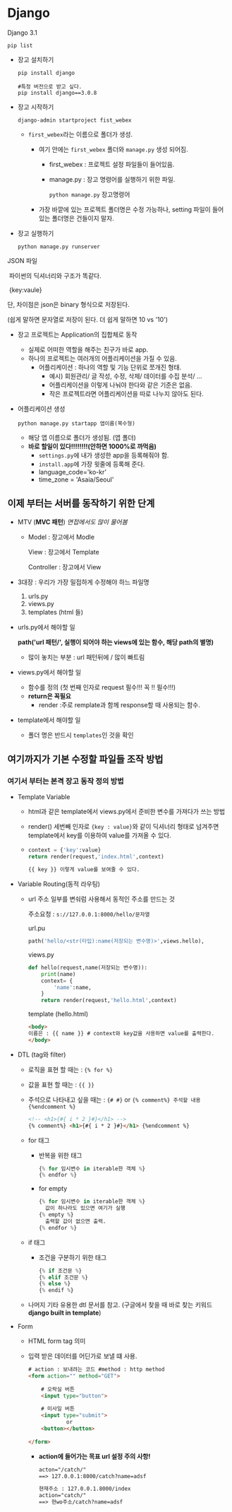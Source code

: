 # Django

Django 3.1

`pip list`

- 장고 설치하기

  ```django
  pip install django
  
  #특정 버전으로 받고 싶다.
  pip install django==3.0.8
  ```

  

- 장고 시작하기

  ```django
  django-admin startproject fist_webex
  ```

  - `first_webex`라는 이름으로 폴더가 생성.

    - 여기 안에는 `first_webex` 폴더와 `manage.py` 생성 되어짐.

      - first_webex : 프로젝트 설정 파일들이 들어있음.

      - manage.py :  장고 명령어를 실행하기 위한 파일.

        `python manage.py` 장고명령어

    - 가장 바깥에 있는 프로젝트 폴더명은 수정 가능하나, setting 파일이 들어 있는 폴더명은 건들이지 말자.

- 장고 실행하기

  ```django
  python manage.py runserver
  ```

  

JSON 파일

​	파이썬의 딕셔너리와 구조가 똑같다.

​	{key:vaule}

단, 차이점은 json은 binary 형식으로 저장된다.

(쉽게 말하면 문자열로 저장이 된다. 더 쉽게 말하면 10 vs '10')



- 장고 프로젝트는 Application의 집합체로 동작
  - 실제로 어떠한 역할을 해주는 친구가 바로 app.
  - 하나의 프로젝트는 여러개의 어플리케이션을 가질 수 있음.
    - 어플리케이션 : 하나의 역할 및 기능 단위로 쪼개진 형태.
      - 예시) 회원관리/ 글 작성, 수정, 삭제/ 데이터를 수집 분석/ ...
      - 어플리케이션을 이렇게 나눠야 한다와 같은 기준은 없음.
      - 작은 프로젝트라면 어플리케이션을 따로 나누지 않아도 된다.

- 어플리케이션 생성

  ```django
  python manage.py startapp 앱이름(북수형)
  ```

  - 해당 앱 이름으로 폴더가 생성됨. (앱 폴더)
  - **바로 할일이 있다!!!!!!!!(안하면 1000%로 까먹음)**
    - `settings.py`에 내가 생성한 app을 등록해줘야 함.
    - `install.app`에 가장 윗줄에 등록해 준다.
    - language_code='ko-kr'
    - time_zone = 'Asaia/Seoul'


## 이제 부터는 서버를 동작하기 위한 단계

- MTV (**MVC 패턴**) *면접에서도 많이 물어봄*

  - Model : 장고에서 Modle

    View : 장고에서 Template

    Controller : 장고에서 View

- 3대장 : 우리가 가장 밀접하게 수정해야 하느 파일명
  1. urls.py
  2. views.py
  3. templates (html 들)

- urls.py에서 해야할 일

  **path('url 패턴/', 실행이 되어야 하는 views에 있는 함수,  해당 path의 별명)**

  - 많이 놓치는 부분 : url 패턴뒤에 / 많이 빠트림



- views.py에서 해야할 일
  - 함수를 정의 (첫 번째 인자로 request 필수!!! 꼭 !! 필수!!!)
  - **return은 꼭필요**
    - render :주로 remplate과 함께 response할 때 사용되는 함수.
- template에서 해야할 일
  - 폴더 명은 반드시 `templates`인 것을 확인



## 여기까지가 기본 수정할 파일들 조작 방법

### 여기서 부터는 본격 장고 동작 정의 방법

- Template Variable

  - html과 같은 template에서 views.py에서 준비한 변수를 가져다가 쓰는 방법

  - render() 세번빼 인자로 `{key : value}`와 같이 딕셔너리 형태로 넘겨주면 template에서 key를 이용하여 value를 가져올 수 있다.

  - ```python
    context = {'key':value}
    return render(request,'index.html',context)
    ```

    ```html
    {{ key }} 이렇게 value를 보여줄 수 있다.
    ```

  

- Variable Routing(동적 라우팅)

  - url 주소 일부를 변숴럼 사용해서 동적인 주소를 만드는 것

    주소요청 : `s://127.0.0.1:8000/hello/문자열`

    url.pu

    ```python
    path('hello/<str(타입):name(저장되는 변수명)>',views.hello),
    ```

    views.py

    ```python
    def hello(request,name(저장되는 변수명)):
        print(name)
        context= {
            'name':name,
        }
        return render(request,'hello.html',context)
    ```

    template (hello.html)

    ```html
    <body>
    이름은 : {{ name }} # context와 key값을 사용하면 value를 출력한다.
    </body>
    ```



- DTL (tag와 filter)

  - 로직을 표현 할 때는 : `{% for %}`

  - 값을 표현 할 때는 : `{{ }}`

  - 주석으로 나타내고 싶을 때는 : `{# #}` or `{% comment%} 주석할 내용 {%endcomment %}`

    ```html 
    <!-- <h1>{#{ i * 2 }#}</h1> -->
    {% comment%} <h1>{#{ i * 2 }#}</h1> {%endcomment %}
    ```

  - for 태그

    - 반복을 위한 태그

      ```python
      {% for 임시변수 in iterable한 객체 %}
      {% endfor %}
      ```

      

    - for empty

      ```python
      {% for 임시변수 in iterable한 객체 %}
      	값이 하나라도 있으면 여기가 실행
      {% empty %}
      	출력할 값이 없으면 출력.
      {% endfor %}
      ```

  - if 태그

    - 조건을 구분하기 위한 태그

      ```python
      {% if 조건문 %}
      {% elif 조건문 %}
      {% else %}
      {% endif %}
      ```

  - 나머지 기타 유용한 dtl 문서를 참고. (구글에서 찾을 때 바로 찾는 키워드 **django built in template**)



- Form

  - HTML form tag 의미

  - 입력 받은 데이터를 어딘가로 보낼 떄 사용.

    ```html
    # action : 보내려는 코드 #method : http method
    <form action="" method="GET"> 
        
        # 오락실 버튼
        <input type="button">
        
        # 미사일 버튼
        <input type="submit">
        		or
        <button></button>
        
    </form>
    ```

    - **action에 들어가는 목표 url 설정 주의 사항!**

      ```html
      acton="/catch/"
      ==> 127.0.0.1:8000/catch?name=adsf
      
      현재주소 : 127.0.0.1.8000/index
      action="catch/"
      ==> 현wo주소/catch?name=adsf
      ```

      